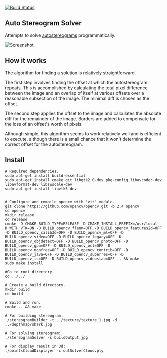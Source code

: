 [![Build Status](https://travis-ci.org/MikhailPedus/AutostereogramSolver.svg?branch=master)](https://travis-ci.org/MikhailPedus/AutostereogramSolver)


## Auto Stereogram Solver

Attempts to solve [autostereograms](http://en.wikipedia.org/wiki/Autostereogram) programmatically.

![Screenshot](https://raw.githubusercontent.com/MikhailPedus/AutostereogramSolver/master/MainPicture.jpg)

## How it works

The algorithm for finding a solution is relatively straightforward.

The first step involves finding the offset at which the autostereogram repeats. This is accomplished by calculating the total pixel difference between the image and an overlap of itself at various offsets over a reasonable subsection of the image. The minimal diff is chosen as the offset.

The second step applies the offset to the image and calculates the absolute diff for the remainder of the image. Borders are added to compensate for the loss of an offset's worth of pixels.

Although simple, this algorithm seems to work relatively well and is efficient to execute, although there is a small chance that it won't determine the correct offset for the autostereogram.

## Install

```
# Required dependencies.
sudo apt-get install build-essential
sudo apt-get install cmake git libgtk2.0-dev pkg-config libavcodec-dev libavformat-dev libswscale-dev
sudo apt-get install libvtk5-dev


# Configure and compile opencv with "viz" module.
git clone https://github.com/opencv/opencv.git -b 2.4 opencv
cd opencv
mkdir release
cd release
cmake -D CMAKE_BUILD_TYPE=RELEASE -D CMAKE_INSTALL_PREFIX=/usr/local -D WITH_VTK=ON -D BUILD_opencv_flann=OFF -D BUILD_opencv_features2d=OFF -D BUILD_opencv_calib3d=OFF -D BUILD_opencv_ml=OFF -D BUILD_opencv_video=OFF -D BUILD_opencv_legacy=OFF -D BUILD_opencv_objdetect=OFF -D BUILD_opencv_photo=OFF -D BUILD_opencv_gpu=OFF -D BUILD_opencv_ocl=OFF -D BUILD_opencv_nonfree=OFF -D BUILD_opencv_contrib=OFF -D BUILD_opencv_java=OFF -D BUILD_opencv_superres=OFF -D BUILD_opencv_ts=OFF -D BUILD_opencv_videostab=OFF .. && make
sudo make install

#Go to root directory.
cd ../../

# Create a build directory.
mkdir build
cd build

# Build and run.
cmake .. && make

# For building stereogram:
./stereogramBuilder -t ../texture/texture_1.jpg -d ../depthmap/shark.jpg

# For solving stereogram:
./stereogramSolver -s buildOutput.jpg

# For display result in 3d:
./pointsCloudDisplayer -c outSolverCloud.ply
```
